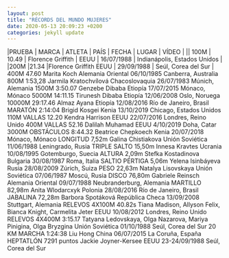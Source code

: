 ```yaml
---
layout: post
title: "RÉCORDS DEL MUNDO MUJERES"
date: 2020-05-13 20:09:23 +0200
categories: jekyll update
---
```


|PRUEBA | MARCA | ATLETA | PAÍS | FECHA | LUGAR | VÍDEO |
|| 100M | 10.49 | Florence Griffith | EEUU | 16/07/1988 | Indianápolis, Estados Unidos |
|200M |21.34 |Florence Griffith EEUU | 29/09/1988 | Seúl, Corea del Sur |
400M 47.60 Marita Koch Alemania Oriental 06/10/1985 Canberra, Australia
800M 1:53,28 Jarmila Kratochvílová Chacoslovaquia 26/07/1983 Múnich, Alemania
1500M 3:50.07 Genzebe Dibaba Etiopía 17/07/2015 Mónaco, Mónaco
5000M 14:11.15 Tirunesh Dibaba Etiopía 12/06/2008 Oslo, Noruega
10000M 29:17.46 Almaz Ayana Etiopía 12/08/2016 Río de Janeiro, Brasil
MARATÓN 2:14:04 Brigid Kosgei Kenia 13/10/2019 Chicago, Estados Unidos
110M VALLAS 12.20 Kendra Harrison EEUU 22/07/2016 Londres, Reino Unido
400M VALLAS 52.16 Dalilah Muhamad EEUU 4/10/2019 Doha, Catar
3000M OBSTÁCULOS 8:44.32 Beatrice Chepkoech Kenia 20/07/2018 Mónaco, Mónaco
LONGITUD 7,52m Galina Chistiakova Unión Soviética 11/06/1988 Leningrado, Rusia
TRIPLE SALTO 15,50m Innesa Kravtes Ucrania 10/08/1995 Gotemburgo, Suecia
ALTURA 2,09m Stefka Kostadinova Bulgaria 30/08/1987 Roma, Italia
SALTIO PÉRTIGA 5,06m Yelena Isinbáyeva Rusia 28/08/2009 Zúrich, Suiza
PESO 22,63m Natalya Lisovskaya Unión Soviética 07/06/1987 Moscú, Rusia
DISCO 76,80m Gabriele Reinsch Alemania Oriental 09/07/1988 Neubranderburg, Alemania
MARTILLO 82,98m Anita Wlodarcxyk Polonia 28/08/2016 Río de Janeiro, Brasil
JABALINA 72,28m Barbora Spotáková República Checa 13/09/2008 Stuttgart, Alemania
RELEVOS 4X100M 40.82s Tiana Madison,
Allyson Felix,
Bianca Knight,
Carmelita Jeter EEUU 10/08/2012 Londres, Reino Unido
RELEVOS
4X400M 3:15.17 Tatyana Ledovskaya,
Olga Nazarova,
Mariya Pinigina,
Olga Bryzgina Unión Soviética 01/10/1988 Seúl, Corea del Sur
20 KM MARCHA 1:24:38 Liu Hong China 06/07/2015 La Coruña, España
HEPTATLÓN 7291 puntos Jackie Joyner-Kersee EEUU 23-24/09/1988 Seúl, Corea del Sur
